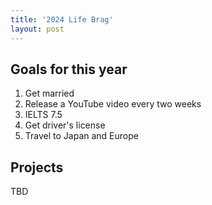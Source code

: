 ```yaml
---
title: '2024 Life Brag'
layout: post
---
```


## Goals for this year

1. Get married
2. Release a YouTube video every two weeks
3. IELTS 7.5
4. Get driver's license
5. Travel to Japan and Europe

## Projects

TBD

